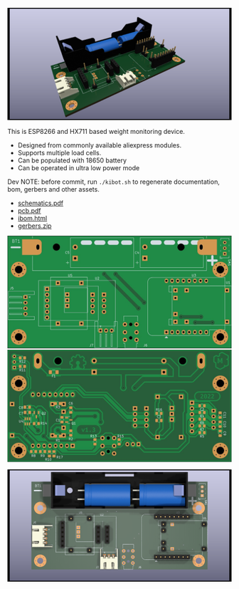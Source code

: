 ![PCB 3d main](gen/img_pcb_3d_main.png)


This is ESP8266 and HX711 based weight monitoring device.

* Designed from commonly available aliexpress modules.
* Supports multiple load cells.
* Can be populated with 18650 battery
* Can be operated in ultra low power mode


Dev NOTE: before commit, run `./kibot.sh` to regenerate documentation, bom, gerbers and other assets.

* [schematics.pdf](gen/schematics.pdf)
* [pcb.pdf](gen/schematics.pdf)
* [ibom.html](gen/bom_ibom.html)
* [gerbers.zip](gen/gerbers/gerbers.zip)


![PCB 2d front bare](gen/img_pcb_2d_front_bare.jpg)
![PCB 2d back bare](gen/img_pcb_2d_back_bare.jpg)

![PCB 3d front](gen/img_pcb_3d_front.png)


